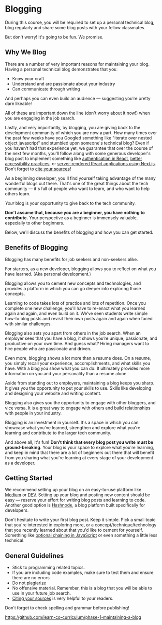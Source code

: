 # Blogging

During this course, you will be required to set up a personal technical blog,
blog regularly and share some blog posts with your fellow classmates.

But don't worry! It's going to be fun. We promise.

## Why We Blog

There are a number of very important reasons for maintaining your blog. Having a
personal technical blog demonstrates that you:

- Know your craft
- Understand and are passionate about your industry
- Can communicate through writing

And perhaps you can even build an audience — suggesting you’re pretty darn
likeable!

All of these are important down the line (don't worry about it now!) when you
are engaging in the job search.

Lastly, and very importantly, by blogging, you are giving back to the
development community of which you are now a part. How many times over the past
few weeks have you Googled something like "iterate over nested object
javascript" and stumbled upon someone's technical blog? Even if you haven't had
that experience yet, we guarantee that over the course of the next few months,
you'll follow along with some generous developer's blog post to implement
something like [authentication in React][], [better accessibility practices][],
or [server-rendered React applications using Next.js][]. Don't forget to [cite
your sources][citing your sources]!

[authentication in react]: https://davidwalsh.name/react-authentication-2
[better accessibility practices]:
  https://sarajw.hashnode.dev/aspects-of-accessibility-a11y-semantics-contrast-and-anxiety
[server-rendered react applications using next.js]:
  https://blog.astrosaurus.me/how-to-nextjs

As a beginning developer, you'll find yourself taking advantage of the many
wonderful blogs out there. That's one of the great things about the tech
community — it's full of people who want to learn, and who want to help others
learn.

_Your_ blog is your opportunity to give back to the tech community.

**Don't assume that, because you are a beginner, you have nothing to
contribute.** Your perspective as a beginner is immensely valuable, especially
to other beginners.

Below, we'll discuss the benefits of blogging and how you can get started.

## Benefits of Blogging

Blogging has many benefits for job seekers and non-seekers alike.

For starters, as a new developer, blogging allows you to reflect on what you
have learned. (Aka personal development.)

Blogging allows you to cement new concepts and technologies, and provides a
platform in which you can go deeper into exploring those concepts.

Learning to code takes lots of practice and lots of repetition. Once you
complete one new challenge, you'll have to re-enact what you learned again and
again, and even build on it. We've seen students write simple how-to blog posts
and revisit their own posts again and again when faced with similar challenges.

Blogging also sets you apart from others in the job search. When an employer
sees that you have a blog, it shows you’re unique, passionate, and productive on
your own time. And guess what? Hiring managers want to hire people who are
passionate and driven.

Even more, blogging shows a lot more than a resume does. On a resume, you simply
recall your experience, accomplishments, and what skills you have. With a blog
you show what you can do. It ultimately provides more information on you and
your personality than a resume alone.

Aside from standing out to employers, maintaining a blog keeps you sharp. It
gives you the opportunity to put your skills to use. Skills like developing and
designing your website and writing content.

Blogging also gives you the opportunity to engage with other bloggers, and vice
versa. It is a great way to engage with others and build relationships with
people in your industry.

Blogging is an investment in yourself. It's a space in which you can showcase
what you've learned, strengthen and explore what you're learning and contribute
to the larger tech community.

And above all, it's fun! **Don't think that every blog post you write must be
ground-breaking.** Your blog is your space to explore what you're learning, and
keep in mind that there are a lot of beginners out there that will benefit from
you sharing what you're learning at every stage of your development as a
developer.

## Getting Started

We recommend setting up your blog on an easy-to-use platform like
[Medium](https://medium.com/) or [DEV](https://dev.to/). Setting up your blog
and posting new content should be easy — reserve your effort for writing blog
posts and learning to code. Another good option is
[Hashnode](https://hashnode.com/), a blog platform built specifically for
developers.

Don't hesitate to write your first blog post. Keep it simple. Pick a small topic
that you're interested in exploring more, or a concept/technique/technology that
you recently learned about that you'd like to cement for yourself. Something
like [optional chaining in JavaScript][] or even something a little less
technical.

[optional chaining in javascript]:
  https://inshaweb.hashnode.dev/optional-chaining-in-javascript

## General Guidelines

- Stick to programming related topics.
- If you are including code examples, make sure to test them and ensure there
  are no errors
- Do not plagiarize
- No offensive material. Remember, this is a blog that you will be able to use
  in your future job search.
- [Citing your sources][] is very helpful to your readers.

[citing your sources]:
  https://owl.purdue.edu/owl/research_and_citation/ieee_style/ieee_overview.html

Don't forget to check spelling and grammar before publishing!

https://github.com/learn-co-curriculum/phase-1-maintaining-a-blog
